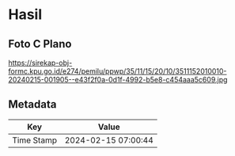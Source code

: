 # Hasil

## Foto C Plano

https://sirekap-obj-formc.kpu.go.id/e274/pemilu/ppwp/35/11/15/20/10/3511152010010-20240215-001905--e43f2f0a-0d1f-4992-b5e8-c454aaa5c609.jpg


## Metadata

| Key        | Value               |
| ---------- | ------------------- |
| Time Stamp | 2024-02-15 07:00:44 |




